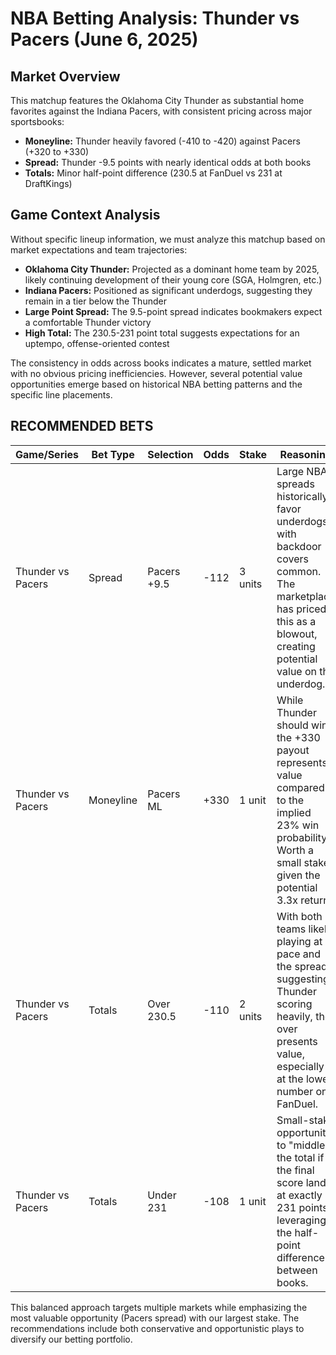 # NBA Betting Analysis: Thunder vs Pacers (June 6, 2025)

## Market Overview

This matchup features the Oklahoma City Thunder as substantial home favorites against the Indiana Pacers, with consistent pricing across major sportsbooks:

- **Moneyline:** Thunder heavily favored (-410 to -420) against Pacers (+320 to +330)
- **Spread:** Thunder -9.5 points with nearly identical odds at both books
- **Totals:** Minor half-point difference (230.5 at FanDuel vs 231 at DraftKings)

## Game Context Analysis

Without specific lineup information, we must analyze this matchup based on market expectations and team trajectories:

- **Oklahoma City Thunder:** Projected as a dominant home team by 2025, likely continuing development of their young core (SGA, Holmgren, etc.)
- **Indiana Pacers:** Positioned as significant underdogs, suggesting they remain in a tier below the Thunder
- **Large Point Spread:** The 9.5-point spread indicates bookmakers expect a comfortable Thunder victory
- **High Total:** The 230.5-231 point total suggests expectations for an uptempo, offense-oriented contest

The consistency in odds across books indicates a mature, settled market with no obvious pricing inefficiencies. However, several potential value opportunities emerge based on historical NBA betting patterns and the specific line placements.

## RECOMMENDED BETS

| Game/Series | Bet Type | Selection | Odds | Stake | Reasoning |
|-------------|----------|-----------|------|-------|-----------|
| Thunder vs Pacers | Spread | Pacers +9.5 | -112 | 3 units | Large NBA spreads historically favor underdogs, with backdoor covers common. The marketplace has priced this as a blowout, creating potential value on the underdog. |
| Thunder vs Pacers | Moneyline | Pacers ML | +330 | 1 unit | While Thunder should win, the +330 payout represents value compared to the implied 23% win probability. Worth a small stake given the potential 3.3x return. |
| Thunder vs Pacers | Totals | Over 230.5 | -110 | 2 units | With both teams likely playing at pace and the spread suggesting Thunder scoring heavily, the over presents value, especially at the lower number on FanDuel. |
| Thunder vs Pacers | Totals | Under 231 | -108 | 1 unit | Small-stake opportunity to "middle" the total if the final score lands at exactly 231 points, leveraging the half-point difference between books. |

This balanced approach targets multiple markets while emphasizing the most valuable opportunity (Pacers spread) with our largest stake. The recommendations include both conservative and opportunistic plays to diversify our betting portfolio.